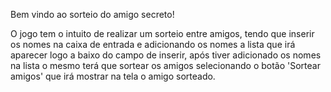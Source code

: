 Bem vindo ao sorteio do amigo secreto!

O jogo tem o intuito de realizar um sorteio entre amigos, tendo que inserir os nomes na caixa de entrada e adicionando os nomes a lista que irá aparecer logo a baixo do campo de inserir, após tiver adicionado os nomes na lista o mesmo terá que sortear os amigos selecionando o botão 'Sortear amigos' que irá mostrar na tela o amigo sorteado.
